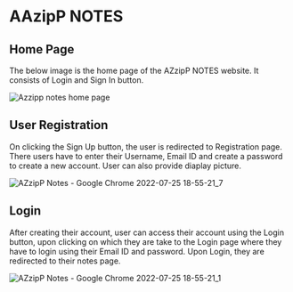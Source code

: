 # AAzipP NOTES

## Home Page
The below image is the home page of the AZzipP NOTES website. It consists of Login and Sign In button.

![Azzipp notes home page](https://user-images.githubusercontent.com/75994974/180800331-1114dc62-adb1-4055-a999-5ecee763a472.JPG)

## User Registration
On clicking the Sign Up button, the user is redirected to Registration page. There users have to enter their Username, Email ID and create a password to create a new account. User can also provide diaplay picture.

![AZzipP Notes - Google Chrome 2022-07-25 18-55-21_7](https://user-images.githubusercontent.com/91874598/180798944-34792d65-2b12-45a2-a665-1b3ff3908b95.gif)

## Login
After creating their account, user can access their account using the Login button, upon clicking on which they are take to the Login page where they have to login using their Email ID and password. Upon Login, they are redirected to their notes page.

![AZzipP Notes - Google Chrome 2022-07-25 18-55-21_1](https://user-images.githubusercontent.com/91874598/180801665-c0151b7e-0bf9-4f32-bb15-cc9d9ac9d711.gif)
